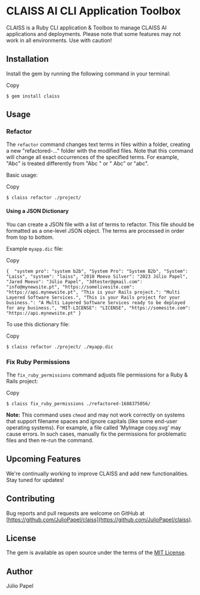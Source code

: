 # CLAISS AI CLI Application Toolbox

CLAISS is a Ruby CLI application & Toolbox to manage CLAISS AI applications and deployments. Please note that some features may not work in all environments. Use with caution!

## Installation

Install the gem by running the following command in your terminal:

Copy

`$ gem install claiss`

## Usage

### Refactor

The `refactor` command changes text terms in files within a folder, creating a new "refactored-..." folder with the modified files. Note that this command will change all exact occurrences of the specified terms. For example, "Abc" is treated differently from "Abc " or " Abc" or "abc".

Basic usage:

Copy

`$ claiss refactor ./project/`

#### Using a JSON Dictionary

You can create a JSON file with a list of terms to refactor. This file should be formatted as a one-level JSON object. The terms are processed in order from top to bottom.

Example `myapp.dic` file:

Copy

`{  "system pro": "system b2b", "System Pro": "System B2b", "System": "Laiss", "system": "laiss", "2010 Moevo Silver": "2023 Júlio Papel", "Jared Moevo": "Júlio Papel", "3dtester@gmail.com": "info@mynewsite.pt", "https://somelivesite.com": "https://api.mynewsite.pt", "This is your Rails project.": "Multi Layered Software Services.", "This is your Rails project for your business.": "A Multi Layered Software Services ready to be deployed for any business.", "MIT-LICENSE": "LICENSE", "https://somesite.com": "https://api.mynewsite.pt" }`

To use this dictionary file:

Copy

`$ claiss refactor ./project/ ./myapp.dic`

### Fix Ruby Permissions

The `fix_ruby_permissions` command adjusts file permissions for a Ruby & Rails project:

Copy

`$ claiss fix_ruby_permissions ./refactored-1688375056/`

**Note:** This command uses `chmod` and may not work correctly on systems that support filename spaces and ignore capitals (like some end-user operating systems). For example, a file called 'MyImage copy.svg' may cause errors. In such cases, manually fix the permissions for problematic files and then re-run the command.

## Upcoming Features

We're continually working to improve CLAISS and add new functionalities. Stay tuned for updates!

## Contributing

Bug reports and pull requests are welcome on GitHub at [https://github.com/JulioPapel/claiss](https://github.com/JulioPapel/claiss).

## License

The gem is available as open source under the terms of the [MIT License](https://opensource.org/licenses/MIT).

## Author

Júlio Papel